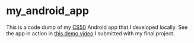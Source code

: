 # my_android_app
This is a code dump of my [CS50](https://cs50.harvard.edu/) Android app that I developed locally.
See the app in action in [this demo video](https://youtu.be/yEH1p1rKoGQ) I submitted with my final project.
